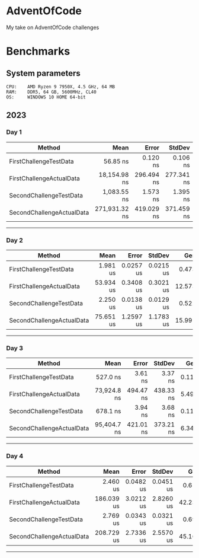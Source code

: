 # AdventOfCode
My take on AdventOfCode challenges

# Benchmarks

## System parameters

```
CPU:    AMD Ryzen 9 7950X, 4.5 GHz, 64 MB
RAM:    DDR5, 64 GB, 5600MHz, CL40
OS:     WINDOWS 10 HOME 64-bit
```

## 2023

### Day 1

| Method                    | Mean          | Error      | StdDev     | Gen0     | Gen1    | Allocated |
|-------------------------- |--------------:|-----------:|-----------:|---------:|--------:|----------:|
| FirstChallengeTestData    |      56.85 ns |   0.120 ns |   0.106 ns |   0.0162 |       - |     272 B |
| FirstChallengeActualData  |  18,154.98 ns | 296.494 ns | 277.341 ns |   4.6082 |  1.0071 |   77152 B |
| SecondChallengeTestData   |   1,083.55 ns |   1.573 ns |   1.395 ns |   0.4387 |       - |    7368 B |
| SecondChallengeActualData | 271,931.32 ns | 419.029 ns | 371.459 ns | 109.8633 | 27.3438 | 1845219 B |

***

### Day 2

| Method                    | Mean      | Error     | StdDev    | Gen0    | Gen1   | Allocated |
|-------------------------- |----------:|----------:|----------:|--------:|-------:|----------:|
| FirstChallengeTestData    |  1.981 us | 0.0257 us | 0.0215 us |  0.4730 |      - |   7.75 KB |
| FirstChallengeActualData  | 53.934 us | 0.3408 us | 0.3021 us | 12.5732 | 1.0376 | 205.62 KB |
| SecondChallengeTestData   |  2.250 us | 0.0138 us | 0.0129 us |  0.5226 |      - |   8.59 KB |
| SecondChallengeActualData | 75.651 us | 1.2597 us | 1.1783 us | 15.9912 | 1.3428 | 262.59 KB |

***

### Day 3

| Method                    | Mean        | Error     | StdDev    | Gen0   | Gen1   | Allocated |
|-------------------------- |------------:|----------:|----------:|-------:|-------:|----------:|
| FirstChallengeTestData    |    527.0 ns |   3.61 ns |   3.37 ns | 0.1116 |      - |   1.84 KB |
| FirstChallengeActualData  | 73,924.8 ns | 494.47 ns | 438.33 ns | 5.4932 | 0.7324 |  90.89 KB |
| SecondChallengeTestData   |    678.1 ns |   3.94 ns |   3.68 ns | 0.1173 |      - |   1.93 KB |
| SecondChallengeActualData | 95,404.7 ns | 421.01 ns | 373.21 ns | 6.3477 | 0.9766 | 103.73 KB |

***

### Day 4

| Method                    | Mean       | Error     | StdDev    | Gen0    | Gen1    | Allocated |
|-------------------------- |-----------:|----------:|----------:|--------:|--------:|----------:|
| FirstChallengeTestData    |   2.460 us | 0.0482 us | 0.0451 us |  0.6142 |       - |  10.05 KB |
| FirstChallengeActualData  | 186.039 us | 3.0212 us | 2.8260 us | 42.2363 |  8.0566 | 690.71 KB |
| SecondChallengeTestData   |   2.769 us | 0.0343 us | 0.0321 us |  0.6981 |  0.0038 |  11.46 KB |
| SecondChallengeActualData | 208.729 us | 2.7336 us | 2.5570 us | 45.1660 | 14.4043 | 740.78 KB |

***
